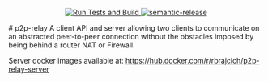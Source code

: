 <p align="center">
  <a href="https://github.com/rbrajcich/p2p-relay/actions?query=workflow%3A%22Run+Tests+and+Build%22+branch%3Amaster">
    <img alt="Run Tests and Build" 
         src="https://github.com/rbrajcich/p2p-relay/workflows/Run%20Tests%20and%20Build/badge.svg?branch=master">
  </a>
  <a href="https://github.com/semantic-release/semantic-release">
    <img alt="semantic-release" 
         src="https://img.shields.io/badge/%20%20%F0%9F%93%A6%F0%9F%9A%80-semantic--release-e10079.svg">
  </a>
</p>
# p2p-relay
A client API and server allowing two clients to communicate on an abstracted peer-to-peer connection without the obstacles imposed by being behind a router NAT or Firewall.


Server docker images available at: https://hub.docker.com/r/rbrajcich/p2p-relay-server
